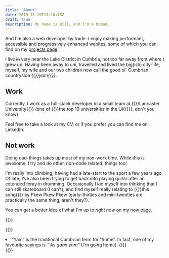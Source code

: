```yaml
---
title: "About"
date: 2019-11-19T13:10:18Z
draft: true
description: My name is Bill, and I'm a human.
---
```


And I'm also a web developer by trade. I enjoy making performant, accessible and progressively enhanced webites, some of which you can find on my [projects page](/projects).

I live ~~in~~ very near the Lake District in Cumbria, not too far away from where I grew up. Having been away to uni, travelled and lived the big(ish) city-life, myself, my wife and our two children now call the good ol' Cumbrian countryside _{{<footnote-link yam>}}yam{{</footnote-link>}}_.

## Work

Currently, I work as a full-stack developer in a small team at {{<external-link href="https://www.lancaster.ac.uk">}}Lancaster University{{</external-link>}} (one of {{<external-link href="https://www.theguardian.com/education/ng-interactive/2018/may/29/university-league-tables-2019">}}the top 10 universities in the UK{{</external-link>}}, don't you know).

Feel free to take a look at my CV, or if you prefer you can find me on LinkedIn.

## Not work

Doing dad-things takes up most of my non-work time. While this is awesome, I try and do other, non-code related, things too!

I'm really into climbing, having had a late-start to the sport a few years ago. Of late, I've also been trying to get back into playing guitar after an extended foray in drumming. Occasionally I kid myself into thinking that I can still skateboard (I can't), and find myself really relating to {{<external-link href="https://pkewx3.bandcamp.com/track/mid-20s-skateboarder-4" title="Mid-20's Skateboarder by Pkew Pkew Pkew">}}this song{{</external-link>}} by Pkew Pkew Pkew (early&ndash;thirties and min&ndash;twenties are practically the same thing, aren't they?).

You can get a better idea of what I'm up to _right now_ on [my now page](/now).

{{<signoff>}}

{{<blogfooter>}}
<li id="yam-footnote">
    &ldquo;Yam&rdquo; is the traditional Cumbrian term for &ldquo;home&rdquo;. In fact, one of my favourite sayings is <i>&ldquo;'As gaan yam&rdquo;</i> (I'm going home).
    {{<footnote-back yam-link >}}
</li>
{{</blogfooter>}}
